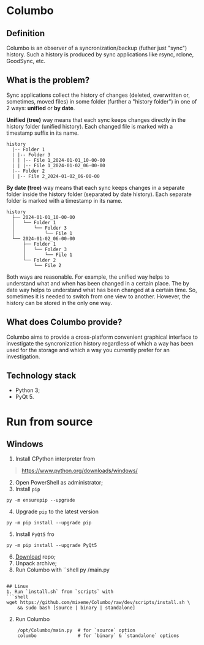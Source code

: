 # Columbo
## Definition
Columbo is an observer of a syncronization/backup (futher just "sync") history. Such a history is produced by sync applications like rsync, rclone, GoodSync, etc.

## What is the problem?
Sync applications collect the history of changes (deleted, overwritten or, sometimes, moved files) in some folder (further a "history folder") in one of 2 ways: **unified** or **by date**.

**Unified (tree)** way means that each sync keeps changes directly in the history folder (unified history). Each changed file is marked with a timestamp suffix in its name.

```
history
  |-- Folder 1
  | |-- Folder 3
  | | |-- File 1_2024-01-01_10-00-00
  | | |-- File 1_2024-01-02_06-00-00
  |-- Folder 2
  | |-- File 2_2024-01-02_06-00-00
```

**By date (tree)** way means that each sync keeps changes in a separate folder inside the history folder (separated by date history). Each separate folder is marked with a timestamp in its name.

```
history
  ├── 2024-01-01_10-00-00
  │   └── Folder 1
  │       └── Folder 3
  │           └── File 1
  └── 2024-01-02_06-00-00
      ├── Folder 1
      │   └── Folder 3
      │       └── File 1
      └── Folder 2
          └── File 2
```

Both ways are reasonable. For example, the unified way helps to understand what and when has been changed in a certain place. The by date way helps to understand what has been changed at a certain time. So, sometimes it is needed to switch from one view to another. However, the history can be stored in the only one way.

## What does Columbo provide?
Columbo aims to provide a cross-platform convenient graphical interface to investigate the syncronization history regardless of which a way has been used for the storage and which a way you currently prefer for an investigation.

## Technology stack
+ Python 3;
+ PyQt 5.

# Run from source
## Windows
1. Install CPython interpreter from
> https://www.python.org/downloads/windows/
2. Open PowerShell as administrator;
3. Install `pip`
```shell
py -m ensurepip --upgrade
```
4. Upgrade `pip` to the latest version
```shell
py -m pip install --upgrade pip
```
5. Install `PyQt5` fro
```shell
py -m pip install --upgrade PyQt5
```
6. [Download](http://github.com/mixeme/Columbo/zipball/main/) repo;
7. Unpack archive;
8. Run Columbo with
``shell
py <path-to-the-unpacked-repo>/main.py
```

## Linux
1. Run `install.sh` from `scripts` with
```shell
wget https://github.com/mixeme/Columbo/raw/dev/scripts/install.sh \
    && sudo bash [source | binary | standalone]
```
2. Run Columbo
```shell
    /opt/Columbo/main.py  # for `source` option
    columbo               # for `binary` & `standalone` options 
```
